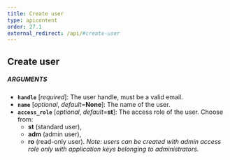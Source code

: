 ```yaml
---
title: Create user
type: apicontent
order: 27.1
external_redirect: /api/#create-user
---
```


## Create user
##### ARGUMENTS

* **`handle`** [*required*]:
    The user handle, must be a valid email.
* **`name`** [*optional*, *default*=**None**]:
    The name of the user.
* **`access_role`** [*optional*, *default*=**st**]:
    The access role of the user. Choose from:
    *  **st** (standard user),
    *  **adm** (admin user),
    *  **ro** (read-only user).
    *Note: users can be created with admin access role only with application keys belonging to administrators.*

